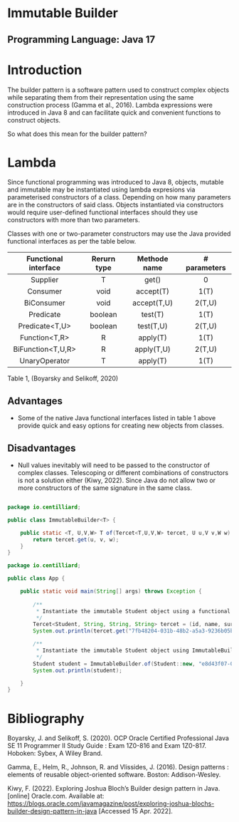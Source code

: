 # Immutable Builder 

## Programming Language: Java 17

# Introduction

The builder pattern is a software pattern used to construct complex objects while separating them from their representation using the same construction process (Gamma et al., 2016).  Lambda expressions were introduced in Java 8  and can facilitate quick and convenient functions to construct objects. 

So what does this mean for the builder pattern? 

# Lambda

Since functional programming was introduced to Java 8, objects, mutable and immutable may be instantiated using lambda expresions via parameterised constructors of a class. Depending on how many parameters are in the constructors of said class. Objects instantiated via constructors would require user-defined functional interfaces should they use constructors with more than two parameters. 

Classes with one or two-parameter constructors may use the Java provided functional interfaces as per the table below. 


|Functional interface|Rerurn type|Methode name|# parameters|
|:------------------:|:---------:|:----------:|:----------:|
|Supplier<T>         |T          |get()       |0           |
|Consumer<T>         |void       |accept(T)   |1(T)        |
|BiConsumer<T>       |void       |accept(T,U) |2(T,U)      |
|Predicate<T>        |boolean    |test(T)     |1(T)        |
|Predicate<T,U>      |boolean    |test(T,U)   |2(T,U)      |
|Function<T,R>       |R          |apply(T)    |1(T)        |
|BiFunction<T,U,R>   |R          |apply(T,U)  |2(T,U)      |
|UnaryOperator<T>    |T          |apply(T)    |1(T)        |

Table 1, (Boyarsky and Selikoff, 2020)

## Advantages

* Some of the native Java functional interfaces listed in table 1 above provide quick and easy options for creating new objects from classes.

## Disadvantages

* Null values inevitably will need to be passed to the constructor of complex classes. Telescoping or different combinations of constructors is not a solution either (Kiwy, 2022). Since Java do not allow  two or more constructors of the same signature in the same class.


```java

package io.centilliard;

public class ImmutableBuilder<T> {

    public static <T, U,V,W> T of(Tercet<T,U,V,W> tercet, U u,V v,W w) {       
        return tercet.get(u, v, w);
    }    
}

package io.centilliard;

public class App {

    public static void main(String[] args) throws Exception {
       
        /**
         * Instantiate the immutable Student object using a functional interface
         */
        Tercet<Student, String, String, String> tercet = (id, name, surname) -> new Student(id, name, surname);       
        System.out.println(tercet.get("7fb48204-031b-48b2-a5a3-9236b05b31a6", "Peter", "Pan"));

        /** 
         * Instantiate the immutable Student object using ImmutableBuilder class
         */        
        Student student = ImmutableBuilder.of(Student::new, "e8d43f07-0a64-414c-b70a-cd5213a7bc52", "Jack", "Ryder");        
        System.out.println(student);

    }
}
```
# Bibliography

Boyarsky, J. and Selikoff, S. (2020). OCP Oracle Certified Professional Java SE 11 Programmer II Study Guide : Exam 1Z0-816 and Exam 1Z0-817. Hoboken: Sybex, A Wiley Brand.

Gamma, E., Helm, R., Johnson, R. and Vlissides, J. (2016). Design patterns : elements of reusable object-oriented software. Boston: Addison-Wesley.

Kiwy, F. (2022). Exploring Joshua Bloch’s Builder design pattern in Java. [online] Oracle.com. Available at: https://blogs.oracle.com/javamagazine/post/exploring-joshua-blochs-builder-design-pattern-in-java [Accessed 15 Apr. 2022].